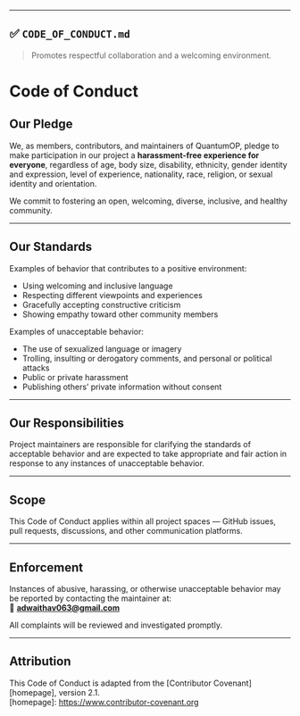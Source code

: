 
---

## ✅ `CODE_OF_CONDUCT.md`



> Promotes respectful collaboration and a welcoming environment.


# Code of Conduct

## Our Pledge

We, as members, contributors, and maintainers of QuantumOP, pledge to make participation in our project a **harassment-free experience for everyone**, regardless of age, body size, disability, ethnicity, gender identity and expression, level of experience, nationality, race, religion, or sexual identity and orientation.

We commit to fostering an open, welcoming, diverse, inclusive, and healthy community.

---

## Our Standards

Examples of behavior that contributes to a positive environment:

- Using welcoming and inclusive language
- Respecting different viewpoints and experiences
- Gracefully accepting constructive criticism
- Showing empathy toward other community members

Examples of unacceptable behavior:

- The use of sexualized language or imagery
- Trolling, insulting or derogatory comments, and personal or political attacks
- Public or private harassment
- Publishing others’ private information without consent

---

## Our Responsibilities

Project maintainers are responsible for clarifying the standards of acceptable behavior and are expected to take appropriate and fair action in response to any instances of unacceptable behavior.

---

## Scope

This Code of Conduct applies within all project spaces — GitHub issues, pull requests, discussions, and other communication platforms.

---

## Enforcement

Instances of abusive, harassing, or otherwise unacceptable behavior may be reported by contacting the maintainer at:  
📧 **adwaithav063@gmail.com**

All complaints will be reviewed and investigated promptly.

---

## Attribution

This Code of Conduct is adapted from the [Contributor Covenant][homepage], version 2.1.  
[homepage]: https://www.contributor-covenant.org
